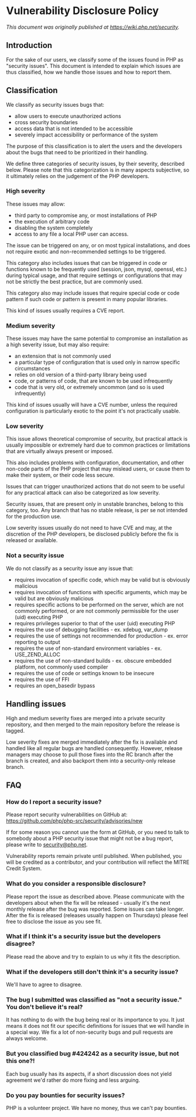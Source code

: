 # Vulnerability Disclosure Policy

*This document was originally published at <https://wiki.php.net/security>.*

## Introduction

For the sake of our users, we classify some of the issues found in PHP
as "security issues". This document is intended to explain which issues
are thus classified, how we handle those issues and how to report them.

## Classification

We classify as security issues bugs that:

- allow users to execute unauthorized actions
- cross security boundaries
- access data that is not intended to be accessible
- severely impact accessibility or performance of the system

The purpose of this classification is to alert the users and the
developers about the bugs that need to be prioritized in their handling.

We define three categories of security issues, by their severity,
described below. Please note that this categorization is in many aspects
subjective, so it ultimately relies on the judgement of the PHP
developers.

### High severity

These issues may allow:

- third party to compromise any, or most installations of PHP
- the execution of arbitrary code
- disabling the system completely
- access to any file a local PHP user can access.

The issue can be triggered on any, or on most typical installations, and
does not require exotic and non-recommended settings to be triggered.

This category also includes issues that can be triggered in code or
functions known to be frequently used (session, json, mysql, openssl,
etc.) during typical usage, and that require settings or configurations
that may not be strictly the best practice, but are commonly used.

This category also may include issues that require special code or code
pattern if such code or pattern is present in many popular libraries.

This kind of issues usually requires a CVE report.

### Medium severity

These issues may have the same potential to compromise an installation
as a high severity issue, but may also require:

- an extension that is not commonly used
- a particular type of configuration that is used only in narrow
  specific circumstances
- relies on old version of a third-party library being used
- code, or patterns of code, that are known to be used infrequently
- code that is very old, or extremely uncommon (and so is used
  infrequently)

This kind of issues usually will have a CVE number, unless the required
configuration is particularly exotic to the point it's not practically
usable.

### Low severity

This issue allows theoretical compromise of security, but practical
attack is usually impossible or extremely hard due to common practices
or limitations that are virtually always present or imposed.

This also includes problems with configuration, documentation, and other
non-code parts of the PHP project that may mislead users, or cause them
to make their system, or their code less secure.

Issues that can trigger unauthorized actions that do not seem to be
useful for any practical attack can also be categorized as low severity.

Security issues, that are present only in unstable branches, belong to
this category, too. Any branch that has no stable release, is per se not
intended for the production use.

Low severity issues usually do not need to have CVE and may, at the
discretion of the PHP developers, be disclosed publicly before the fix
is released or available.

### Not a security issue

We do not classify as a security issue any issue that:

- requires invocation of specific code, which may be valid but is
  obviously malicious
- requires invocation of functions with specific arguments, which may
  be valid but are obviously malicious
- requires specific actions to be performed on the server, which are
  not commonly performed, or are not commonly permissible for the user
  (uid) executing PHP
- requires privileges superior to that of the user (uid) executing PHP
- requires the use of debugging facilities - ex. xdebug, var_dump
- requires the use of settings not recommended for production - ex.
  error reporting to output
- requires the use of non-standard environment variables - ex.
  USE_ZEND_ALLOC
- requires the use of non-standard builds - ex. obscure embedded
  platform, not commonly used compiler
- requires the use of code or settings known to be insecure
- requires the use of FFI
- requires an open_basedir bypass

## Handling issues

High and medium severity fixes are merged into a private security repository,
and then merged to the main repository before the release is tagged.

Low severity fixes are merged immediately after the fix is available and
handled like all regular bugs are handled consequently. However, release
managers may choose to pull those fixes into the RC branch after the
branch is created, and also backport them into a security-only release
branch.

## FAQ

### How do I report a security issue?

Please report security vulnerabilities on GitHub at:
<https://github.com/php/php-src/security/advisories/new>

If for some reason you cannot use the form at GitHub, or you need to talk to
somebody about a PHP security issue that might not be a bug report, please write
to <security@php.net>.

Vulnerability reports remain private until published. When published, you will
be credited as a contributor, and your contribution will reflect the MITRE
Credit System.

### What do you consider a responsible disclosure?

Please report the issue as described above. Please communicate with
the developers about when the fix will be released - usually it's the
next monthly release after the bug was reported. Some issues can take
longer. After the fix is released (releases usually happen on Thursdays)
please feel free to disclose the issue as you see fit.

### What if I think it's a security issue but the developers disagree?

Please read the above and try to explain to us why it fits the
description.

### What if the developers still don't think it's a security issue?

We'll have to agree to disagree.

### The bug I submitted was classified as "not a security issue." You don't believe it's real?

It has nothing to do with the bug being real or its importance to
you. It just means it does not fit our specific definitions for issues
that we will handle in a special way. We fix a lot of non-security bugs
and pull requests are always welcome.

### But you classified bug #424242 as a security issue, but not this one?!

Each bug usually has its aspects, if a short discussion does not
yield agreement we'd rather do more fixing and less arguing.

### Do you pay bounties for security issues?

PHP is a volunteer project. We have no money, thus we can't pay bounties.

